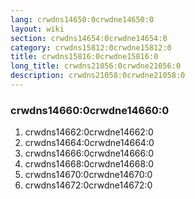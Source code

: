 ```yaml
---
lang: crwdns14650:0crwdne14650:0
layout: wiki
section: crwdns14654:0crwdne14654:0
category: crwdns15812:0crwdne15812:0
title: crwdns15816:0crwdne15816:0
long_title: crwdns21056:0crwdne21056:0
description: crwdns21058:0crwdne21058:0
---
```


### crwdns14660:0crwdne14660:0
1. crwdns14662:0crwdne14662:0
1. crwdns14664:0crwdne14664:0
1. crwdns14666:0crwdne14666:0
1. crwdns14668:0crwdne14668:0
1. crwdns14670:0crwdne14670:0
1. crwdns14672:0crwdne14672:0

